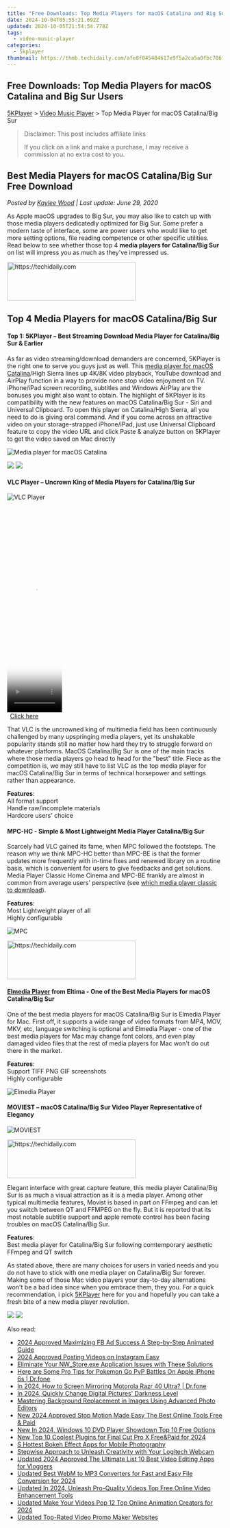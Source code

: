 ```yaml
---
title: "Free Downloads: Top Media Players for macOS Catalina and Big Sur Users"
date: 2024-10-04T05:55:21.692Z
updated: 2024-10-05T21:54:54.778Z
tags:
  - video-music-player
categories:
  - 5kplayer
thumbnail: https://thmb.techidaily.com/afe8f045484617e9f5a2ca5a0fbc786ffaec7f39c500d09279ae8778f97ad566.jpg
---
```


## Free Downloads: Top Media Players for macOS Catalina and Big Sur Users

[5KPlayer](https://tools.techidaily.com/5kplayer/products/) \> [Video Music Player](https://tools.techidaily.com/5kplayer/video-music-player/) \> Top Media Player for macOS Catalina/Big Sur 

>  Disclaimer: This post includes affiliate links
>
>  If you click on a link and make a purchase, I may receive a commission at no extra cost to you.
>

## Best Media Players for macOS Catalina/Big Sur Free Download

 _Posted by [Kaylee Wood](https://www.quora.com/profile/Amanda-Hu-21) | Last update: June 29, 2020_

As Apple macOS upgrades to Big Sur, you may also like to catch up with those media players dedicatedly optimized for Big Sur. Some prefer a modern taste of interface, some are power users who would like to get more setting options, file reading competence or other specific utilities. Read below to see whether those top 4 **media players for Catalina/Big Sur** on list will impress you as much as they've impressed us. 

<!-- affiliate ads begin -->
<a href="https://dhgate.sjv.io/c/5597632/2106655/12108" target="_top" id="2106655">
  <img src="//a.impactradius-go.com/display-ad/12108-2106655" border="0" alt="https://techidaily.com" width="300" height="90"/>
</a>
<img height="0" width="0" src="https://dhgate.sjv.io/i/5597632/2106655/12108" style="position:absolute;visibility:hidden;" border="0" />
<!-- affiliate ads end -->

## Top 4 Media Players for macOS Catalina/Big Sur

#### **Top 1: 5KPlayer – Best Streaming Download Media Player for Catalina/Big Sur & Earlier**

As far as video streaming/download demanders are concerned, 5KPlayer is the right one to serve you guys just as well. This [media player for macOS Catalina](https://tools.techidaily.com/5kplayer/video-music-player/)/High Sierra lines up 4K/8K video playback, YouTube download and AirPlay function in a way to provide none stop video enjoyment on TV. iPhone/iPad screen recording, subtitles and Windows AirPlay are the bonuses you might also want to obtain. The highlight of 5KPlayer is its compatibility with the new features on macOS Catalina/Big Sur - Siri and Universal Clipboard. To open this player on Catalina/High Sierra, all you need to do is giving oral command. And if you come across an attractive video on your storage-strapped iPhone/iPad, just use Universal Clipboard feature to copy the video URL and click Paste & analyze button on 5KPlayer to get the video saved on Mac directly

![Media player for macOS Catalina](https://www.5kplayer.com/video-music-player/img/5kplayer-play-video-free.jpg) 

[![](https://www.5kplayer.com/video-music-player/../button/freedownbackmac.png)](https://tools.techidaily.com/5kplayer/products/) [![](https://www.5kplayer.com/video-music-player/../button/freedownwhitewin.png)](https://tools.techidaily.com/5kplayer/products/) 

#### **VLC Player – Uncrown King of Media Players for Catalina/Big Sur**

![VLC Player](https://www.5kplayer.com/video-music-player/img/vlc-windows7.jpg) 

<!-- affiliate ads begin -->
<span id="1975648">
					<video width="128" height="480" style="cursor:pointer"
           poster="//a.impactradius-go.com/display-clicktoplayimage/1975648.png"
           onclick="if(!this.playClicked){this.play();this.setAttribute('controls',true);this.playClicked=true;}">
	   <source src="//a.impactradius-go.com/display-ad/22993-1975648">
	   <img src="//a.impactradius-go.com/display-clicktoplayimage/1975648.png" style="border: none; height: 100%; width: 100%; object-fit: contain">
	</video>
	<div style="width:80px;text-align:center"><a href="javascript:window.open(decodeURIComponent('https%3A%2F%2Fhomestyler.sjv.io%2Fc%2F5597632%2F1975648%2F22993'), '_blank');void(0);">Click here</a></div>
</span>
<img height="0" width="0" src="https://imp.pxf.io/i/5597632/1975648/22993" style="position:absolute;visibility:hidden;" border="0" />
<!-- affiliate ads end -->

That VLC is the uncrowned king of multimedia field has been continuously challenged by many upspringing media players, yet its unshakable popularity stands still no matter how hard they try to struggle forward on whatever platforms. MacOS Catalina/Big Sur is one of the main tracks where those media players go head to head for the "best" title. Fiece as the competition is, we may still have to list VLC as the top media player for macOS Catalina/Big Sur in terms of technical horsepower and settings rather than appearance. 

**Features**:   
All format support  
Handle raw/incomplete materials   
Hardcore users' choice

#### **MPC-HC - Simple & Most Lightweight Media Player Catalina/Big Sur**

 Scarcely had VLC gained its fame, when MPC followed the footsteps. The reason why we think MPC-HC better than MPC-BE is that the former updates more frequently with in-time fixes and renewed library on a routine basis, which is convenient for users to give feedbacks and get solutions. Media Player Classic Home Cinema and MPC-BE frankly are almost in common from average users' perspective (see [which media player classic to download](https://tools.techidaily.com/5kplayer/video-music-player/)).

**Features**:  
Most Lightweight player of all  
Highly configurable 

![MPC](https://www.5kplayer.com/video-music-player/img/media-player-classic-ui.jpg) 

<!-- affiliate ads begin -->
<a href="https://aligracehair.sjv.io/c/5597632/2115946/19272" target="_top" id="2115946">
  <img src="//a.impactradius-go.com/display-ad/19272-2115946" border="0" alt="https://techidaily.com" width="300" height="90"/>
</a>
<img height="0" width="0" src="https://aligracehair.sjv.io/i/5597632/2115946/19272" style="position:absolute;visibility:hidden;" border="0" />
<!-- affiliate ads end -->

#### **[Elmedia Player](https://tools.techidaily.com/eltima/products/) from Eltima - One of the Best Media Players for macOS Catalina/Big Sur**

One of the best media players for macOS Catalina/Big Sur is Elmedia Player for Mac. First off, it supports a wide range of video formats from MP4, MOV, MKV, etc, language switching is optional and Elmedia Player - one of the best media players for Mac may change font colors, and even play damaged video files that the rest of media players for Mac won't do out there in the market.

**Features**:  
Support TIFF PNG GIF screenshots  
Highly configurable 

![Elmedia Player](https://www.5kplayer.com/video-music-player/img/elmedia-player-mac.jpg) 

#### **MOVIEST – macOS Catalina/Big Sur Video Player Representative of Elegancy**

![MOVIEST](https://www.5kplayer.com/video-music-player/img/moviest-toplist.jpg) 

<!-- affiliate ads begin -->
<a href="https://25home.pxf.io/c/5597632/2148644/16836" target="_top" id="2148644">
  <img src="//a.impactradius-go.com/display-ad/16836-2148644" border="0" alt="https://techidaily.com" width="300" height="90"/>
</a>
<img height="0" width="0" src="https://25home.pxf.io/i/5597632/2148644/16836" style="position:absolute;visibility:hidden;" border="0" />
<!-- affiliate ads end -->

Elegant interface with great capture feature, this media player Catalina/Big Sur is as much a visual attraction as it is a media player. Among other typical multimedia features, Movist is based in part on FFmpeg and can let you switch between QT and FFMPEG on the fly. But it is reported that its most notable subtitle support and apple remote control has been facing troubles on macOS Catalina/Big Sur. 

**Features**:   
Best media player for Catalina/Big Sur following comtemporary aesthetic  
FFmpeg and QT switch

As stated above, there are many choices for users in varied needs and you do not have to stick with one media player on Catalina/Big Sur forever. Making some of those Mac video players your day-to-day alternations won't be a bad idea since when you embrace them, they you. For a quick recommendation, i pick [5KPlayer](https://tools.techidaily.com/5kplayer/video-music-player/) here for you and hopefully you can take a fresh bite of a new media player revolution.

[![](https://www.5kplayer.com/video-music-player/../button/freedownbackmac.png)](https://tools.techidaily.com/5kplayer/products/) [![](https://www.5kplayer.com/video-music-player/../button/freedownwhitewin.png)](https://tools.techidaily.com/5kplayer/products/)

<ins class="adsbygoogle"
     style="display:block"
     data-ad-format="autorelaxed"
     data-ad-client="ca-pub-7571918770474297"
     data-ad-slot="1223367746"></ins>

<ins class="adsbygoogle"
     style="display:block"
     data-ad-client="ca-pub-7571918770474297"
     data-ad-slot="8358498916"
     data-ad-format="auto"
     data-full-width-responsive="true"></ins>

<span class="atpl-alsoreadstyle">Also read:</span>
<div><ul>
<li><a href="https://facebook-video-content.techidaily.com/2024-approved-maximizing-fb-ad-success-a-step-by-step-animated-guide/"><u>2024 Approved Maximizing FB Ad Success A Step-by-Step Animated Guide</u></a></li>
<li><a href="https://facebook-clips.techidaily.com/2024-approved-posting-videos-on-instagram-easy/"><u>2024 Approved Posting Videos on Instagram Easy</u></a></li>
<li><a href="https://win-able.techidaily.com/eliminate-your-nwstoreexe-application-issues-with-these-solutions/"><u>Eliminate Your NW_Store.exe Application Issues with These Solutions</u></a></li>
<li><a href="https://ios-pokemon-go.techidaily.com/here-are-some-pro-tips-for-pokemon-go-pvp-battles-on-apple-iphone-6s-drfone-by-drfone-virtual-ios/"><u>Here are Some Pro Tips for Pokemon Go PvP Battles On Apple iPhone 6s | Dr.fone</u></a></li>
<li><a href="https://screen-mirror.techidaily.com/in-2024-how-to-screen-mirroring-motorola-razr-40-ultra-drfone-by-drfone-android/"><u>In 2024, How to Screen Mirroring Motorola Razr 40 Ultra? | Dr.fone</u></a></li>
<li><a href="https://extra-support.techidaily.com/in-2024-quickly-change-digital-pictures-darkness-level/"><u>In 2024, Quickly Change Digital Pictures' Darkness Level</u></a></li>
<li><a href="https://fox-sys.techidaily.com/mastering-background-replacement-in-images-using-advanced-photo-editors/"><u>Mastering Background Replacement in Images Using Advanced Photo Editors</u></a></li>
<li><a href="https://video-ai-editor.techidaily.com/new-2024-approved-stop-motion-made-easy-the-best-online-tools-free-and-paid/"><u>New 2024 Approved Stop Motion Made Easy The Best Online Tools Free & Paid</u></a></li>
<li><a href="https://video-ai-editor.techidaily.com/new-in-2024-windows-10-dvd-player-showdown-top-10-free-options/"><u>New In 2024, Windows 10 DVD Player Showdown Top 10 Free Options</u></a></li>
<li><a href="https://video-ai-editor.techidaily.com/new-top-10-coolest-plugins-for-final-cut-pro-x-freeandpaid-for-2024/"><u>New Top 10 Coolest Plugins for Final Cut Pro X Free&Paid for 2024</u></a></li>
<li><a href="https://video-ai-editor.techidaily.com/s-hottest-bokeh-effect-apps-for-mobile-photography/"><u>S Hottest Bokeh Effect Apps for Mobile Photography</u></a></li>
<li><a href="https://screen-video-capture.techidaily.com/stepwise-approach-to-unleash-creativity-with-your-logitech-webcam/"><u>Stepwise Approach to Unleash Creativity with Your Logitech Webcam</u></a></li>
<li><a href="https://video-ai-editor.techidaily.com/updated-2024-approved-the-ultimate-list-10-best-video-editing-apps-for-vloggers/"><u>Updated 2024 Approved The Ultimate List 10 Best Video Editing Apps for Vloggers</u></a></li>
<li><a href="https://smart-video-editing.techidaily.com/updated-best-webm-to-mp3-converters-for-fast-and-easy-file-conversion-for-2024/"><u>Updated Best WebM to MP3 Converters for Fast and Easy File Conversion for 2024</u></a></li>
<li><a href="https://video-ai-editor.techidaily.com/updated-in-2024-unleash-pro-quality-videos-top-free-online-video-enhancement-tools/"><u>Updated In 2024, Unleash Pro-Quality Videos Top Free Online Video Enhancement Tools</u></a></li>
<li><a href="https://video-ai-editor.techidaily.com/updated-make-your-videos-pop-12-top-online-animation-creators-for-2024/"><u>Updated Make Your Videos Pop 12 Top Online Animation Creators for 2024</u></a></li>
<li><a href="https://video-ai-editor.techidaily.com/updated-top-rated-video-promo-maker-websites/"><u>Updated Top-Rated Video Promo Maker Websites</u></a></li>
</ul></div>


